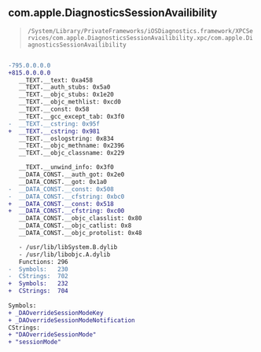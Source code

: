 ## com.apple.DiagnosticsSessionAvailibility

> `/System/Library/PrivateFrameworks/iOSDiagnostics.framework/XPCServices/com.apple.DiagnosticsSessionAvailibility.xpc/com.apple.DiagnosticsSessionAvailibility`

```diff

-795.0.0.0.0
+815.0.0.0.0
   __TEXT.__text: 0xa458
   __TEXT.__auth_stubs: 0x5a0
   __TEXT.__objc_stubs: 0x1e20
   __TEXT.__objc_methlist: 0xcd0
   __TEXT.__const: 0x58
   __TEXT.__gcc_except_tab: 0x3f0
-  __TEXT.__cstring: 0x95f
+  __TEXT.__cstring: 0x981
   __TEXT.__oslogstring: 0x834
   __TEXT.__objc_methname: 0x2396
   __TEXT.__objc_classname: 0x229

   __TEXT.__unwind_info: 0x3f0
   __DATA_CONST.__auth_got: 0x2e0
   __DATA_CONST.__got: 0x1a0
-  __DATA_CONST.__const: 0x508
-  __DATA_CONST.__cfstring: 0xbc0
+  __DATA_CONST.__const: 0x518
+  __DATA_CONST.__cfstring: 0xc00
   __DATA_CONST.__objc_classlist: 0x80
   __DATA_CONST.__objc_catlist: 0x8
   __DATA_CONST.__objc_protolist: 0x48

   - /usr/lib/libSystem.B.dylib
   - /usr/lib/libobjc.A.dylib
   Functions: 296
-  Symbols:   230
-  CStrings:  702
+  Symbols:   232
+  CStrings:  704
 
Symbols:
+ _DAOverrideSessionModeKey
+ _DAOverrideSessionModeNotification
CStrings:
+ "DAOverrideSessionMode"
+ "sessionMode"

```
